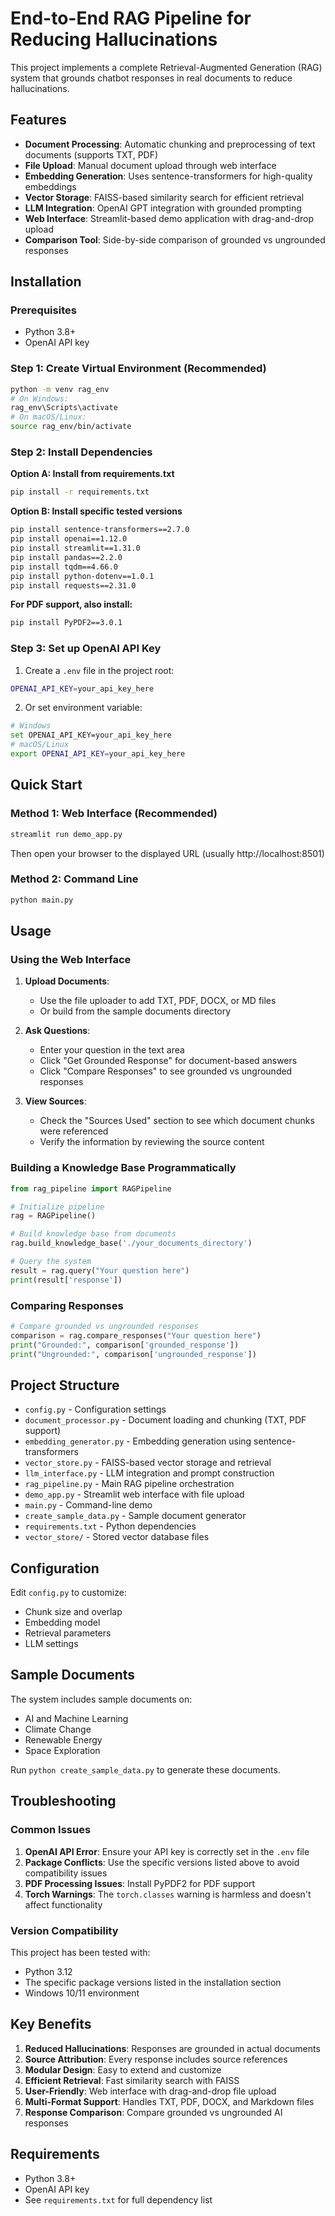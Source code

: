 # End-to-End RAG Pipeline for Reducing Hallucinations

This project implements a complete Retrieval-Augmented Generation (RAG) system that grounds chatbot responses in real documents to reduce hallucinations.

## Features

- **Document Processing**: Automatic chunking and preprocessing of text documents (supports TXT, PDF)
- **File Upload**: Manual document upload through web interface
- **Embedding Generation**: Uses sentence-transformers for high-quality embeddings
- **Vector Storage**: FAISS-based similarity search for efficient retrieval
- **LLM Integration**: OpenAI GPT integration with grounded prompting
- **Web Interface**: Streamlit-based demo application with drag-and-drop upload
- **Comparison Tool**: Side-by-side comparison of grounded vs ungrounded responses

## Installation

### Prerequisites
- Python 3.8+
- OpenAI API key

### Step 1: Create Virtual Environment (Recommended)
```bash
python -m venv rag_env
# On Windows:
rag_env\Scripts\activate
# On macOS/Linux:
source rag_env/bin/activate
```

### Step 2: Install Dependencies

**Option A: Install from requirements.txt**
```bash
pip install -r requirements.txt
```

**Option B: Install specific tested versions**
```bash
pip install sentence-transformers==2.7.0
pip install openai==1.12.0
pip install streamlit==1.31.0
pip install pandas==2.2.0
pip install tqdm==4.66.0
pip install python-dotenv==1.0.1
pip install requests==2.31.0
```

**For PDF support, also install:**
```bash
pip install PyPDF2==3.0.1
```

### Step 3: Set up OpenAI API Key

1. Create a `.env` file in the project root:
```bash
OPENAI_API_KEY=your_api_key_here
```

2. Or set environment variable:
```bash
# Windows
set OPENAI_API_KEY=your_api_key_here
# macOS/Linux
export OPENAI_API_KEY=your_api_key_here
```

## Quick Start

### Method 1: Web Interface (Recommended)
```bash
streamlit run demo_app.py
```
Then open your browser to the displayed URL (usually http://localhost:8501)

### Method 2: Command Line
```bash
python main.py
```

## Usage

### Using the Web Interface

1. **Upload Documents**: 
   - Use the file uploader to add TXT, PDF, DOCX, or MD files
   - Or build from the sample documents directory

2. **Ask Questions**: 
   - Enter your question in the text area
   - Click "Get Grounded Response" for document-based answers
   - Click "Compare Responses" to see grounded vs ungrounded responses

3. **View Sources**: 
   - Check the "Sources Used" section to see which document chunks were referenced
   - Verify the information by reviewing the source content

### Building a Knowledge Base Programmatically

```python
from rag_pipeline import RAGPipeline

# Initialize pipeline
rag = RAGPipeline()

# Build knowledge base from documents
rag.build_knowledge_base('./your_documents_directory')

# Query the system
result = rag.query("Your question here")
print(result['response'])
```

### Comparing Responses

```python
# Compare grounded vs ungrounded responses
comparison = rag.compare_responses("Your question here")
print("Grounded:", comparison['grounded_response'])
print("Ungrounded:", comparison['ungrounded_response'])
```

## Project Structure

- `config.py` - Configuration settings
- `document_processor.py` - Document loading and chunking (TXT, PDF support)
- `embedding_generator.py` - Embedding generation using sentence-transformers
- `vector_store.py` - FAISS-based vector storage and retrieval
- `llm_interface.py` - LLM integration and prompt construction
- `rag_pipeline.py` - Main RAG pipeline orchestration
- `demo_app.py` - Streamlit web interface with file upload
- `main.py` - Command-line demo
- `create_sample_data.py` - Sample document generator
- `requirements.txt` - Python dependencies
- `vector_store/` - Stored vector database files

## Configuration

Edit `config.py` to customize:
- Chunk size and overlap
- Embedding model
- Retrieval parameters
- LLM settings

## Sample Documents

The system includes sample documents on:
- AI and Machine Learning
- Climate Change
- Renewable Energy
- Space Exploration

Run `python create_sample_data.py` to generate these documents.

## Troubleshooting

### Common Issues

1. **OpenAI API Error**: Ensure your API key is correctly set in the `.env` file
2. **Package Conflicts**: Use the specific versions listed above to avoid compatibility issues
3. **PDF Processing Issues**: Install PyPDF2 for PDF support
4. **Torch Warnings**: The `torch.classes` warning is harmless and doesn't affect functionality

### Version Compatibility

This project has been tested with:
- Python 3.12
- The specific package versions listed in the installation section
- Windows 10/11 environment

## Key Benefits

1. **Reduced Hallucinations**: Responses are grounded in actual documents
2. **Source Attribution**: Every response includes source references
3. **Modular Design**: Easy to extend and customize
4. **Efficient Retrieval**: Fast similarity search with FAISS
5. **User-Friendly**: Web interface with drag-and-drop file upload
6. **Multi-Format Support**: Handles TXT, PDF, DOCX, and Markdown files
7. **Response Comparison**: Compare grounded vs ungrounded AI responses

## Requirements

- Python 3.8+
- OpenAI API key
- See `requirements.txt` for full dependency list
